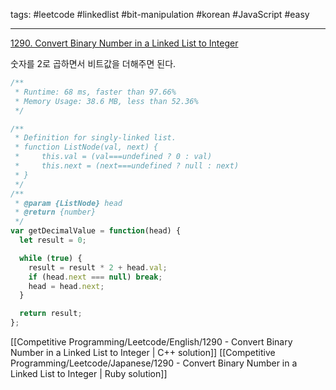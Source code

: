 tags: #leetcode #linkedlist #bit-manipulation #korean #JavaScript #easy

<hr />

[1290. Convert Binary Number in a Linked List to Integer](https://leetcode.com/problems/convert-binary-number-in-a-linked-list-to-integer/)

숫자를 2로 곱하면서 비트값을 더해주면 된다.

```js
/**
 * Runtime: 68 ms, faster than 97.66%
 * Memory Usage: 38.6 MB, less than 52.36%
 */

/**
 * Definition for singly-linked list.
 * function ListNode(val, next) {
 *     this.val = (val===undefined ? 0 : val)
 *     this.next = (next===undefined ? null : next)
 * }
 */
/**
 * @param {ListNode} head
 * @return {number}
 */
var getDecimalValue = function(head) {
  let result = 0;

  while (true) {
    result = result * 2 + head.val;
    if (head.next === null) break;
    head = head.next;
  }

  return result;
};
```

[[Competitive Programming/Leetcode/English/1290 - Convert Binary Number in a Linked List to Integer | C++ solution]]
[[Competitive Programming/Leetcode/Japanese/1290 - Convert Binary Number in a Linked List to Integer | Ruby solution]]